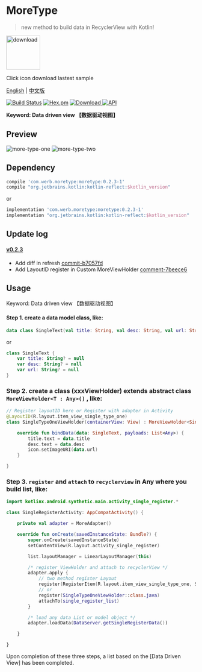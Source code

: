 # MoreType

> new method to build data in RecyclerView with Kotlin!

<a href="https://fir.im/k9yq"><img src="https://raw.githubusercontent.com/Werb/MoreType/master/app/src/main/res/mipmap-xhdpi/app_icon.png" width = "90" alt="download" align=center /></a>

Click icon download lastest sample

[English](https://github.com/Werb/MoreType/blob/master/README_EN.md) | [中文版](https://github.com/Werb/MoreType/blob/master/README_ZH.md)

[![Build Status](https://travis-ci.org/Werb/MoreType.svg?branch=master)](https://travis-ci.org/Werb/MoreType)
[![Hex.pm](https://img.shields.io/hexpm/l/plug.svg)](https://github.com/Werb/MoreType/blob/master/LICENSE)
 [ ![Download](https://api.bintray.com/packages/werbhelius/maven/moretype/images/download.svg) ](https://bintray.com/werbhelius/maven/moretype/_latestVersion)
 [![API](https://img.shields.io/badge/API-16%2B-brightgreen.svg?style=flat)](https://android-arsenal.com/api?level=16)

 **Keyword: Data driven view 【数据驱动视图】**

 ## Preview
![more-type-one](./screenshot/type1.png)
![more-type-two](./screenshot/type2.png)

## Dependency
```gradle
compile 'com.werb.moretype:moretype:0.2.3-1'
compile "org.jetbrains.kotlin:kotlin-reflect:$kotlin_version"
```
or
```gradle
implementation 'com.werb.moretype:moretype:0.2.3-1'
implementation "org.jetbrains.kotlin:kotlin-reflect:$kotlin_version"
```

## Update log
#### [v0.2.3](https://github.com/Werb/MoreType/releases/tag/v0.2.3)
* Add diff in refresh [commit-b7057fd](https://github.com/Werb/MoreType/commit/b7057fd34baac72252aaa684a68575786682019e)
* Add LayoutID register in Custom MoreViewHolder [comment-7beece6](https://github.com/Werb/MoreType/commit/7beece67f03b9808ee5eea232cbd4af8e5ea1841)

## Usage

Keyword: Data driven view 【数据驱动视图】

#### Step 1. create a data model class, like:
```kotlin
data class SingleText(val title: String, val desc: String, val url: String)
```
or
```kotlin
class SingleText {
    var title: String? = null
    var desc: String? = null
    var url: String? = null
}
```

### Step 2. create a class (xxxViewHolder) extends abstract class `MoreViewHolder<T : Any>()` , like:

```kotlin
// Register layoutID here or Register with adapter in Activity
@LayoutID(R.layout.item_view_single_type_one)
class SingleTypeOneViewHolder(containerView: View) : MoreViewHolder<SingleText>(containerView) {

    override fun bindData(data: SingleText, payloads: List<Any>) {
        title.text = data.title
        desc.text = data.desc
        icon.setImageURI(data.url)
    }

}
```

### Step 3. `register` and `attach` to `recyclerview` in Any where you build list, like:

```kotlin
import kotlinx.android.synthetic.main.activity_single_register.*

class SingleRegisterActivity: AppCompatActivity() {

    private val adapter = MoreAdapter()

    override fun onCreate(savedInstanceState: Bundle?) {
        super.onCreate(savedInstanceState)
        setContentView(R.layout.activity_single_register)

        list.layoutManager = LinearLayoutManager(this)

        /* register ViewHolder and attach to recyclerView */
        adapter.apply {
            // two method register Layout
            register(RegisterItem(R.layout.item_view_single_type_one, SingleTypeOneViewHolder::class.java))
            // or
            register(SingleTypeOneViewHolder::class.java)
            attachTo(single_register_list)
        }

        /* load any data List or model object */
        adapter.loadData(DataServer.getSingleRegisterData())

    }

}
```
Upon completion of these three steps, a list based on the [Data Driven View] has been completed.

